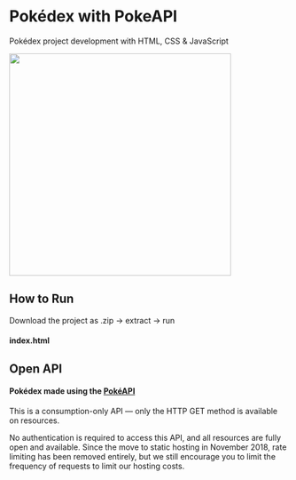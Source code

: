 
# Pokédex with PokeAPI

Pokédex project development with HTML, CSS & JavaScript

<img src="https://github.com/gui-coliveira/pokedex-using-pokeapi/blob/main/preview/preview.png?raw=true" width="400">

## How to Run

Download the project as .zip → extract → run 
#### index.html

    
## Open API

#### Pokédex made using the [PokéAPI](https://pokeapi.co)


This is a consumption-only API — only the HTTP GET method is available on resources.

No authentication is required to access this API, and all resources are fully open and available. Since the move to static hosting in November 2018, rate limiting has been removed entirely, but we still encourage you to limit the frequency of requests to limit our hosting costs.
